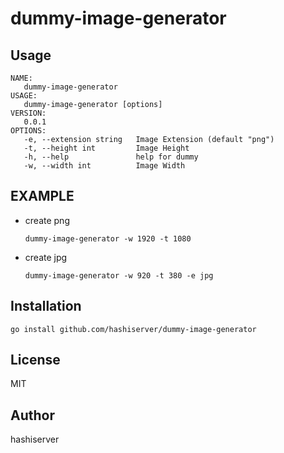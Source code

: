 # dummy-image-generator

## Usage

```Text
NAME:
   dummy-image-generator
USAGE:
   dummy-image-generator [options]
VERSION:
   0.0.1
OPTIONS:
   -e, --extension string   Image Extension (default "png")
   -t, --height int         Image Height
   -h, --help               help for dummy
   -w, --width int          Image Width
```

## EXAMPLE

- create png

   ```Shell
   dummy-image-generator -w 1920 -t 1080
   ```

- create jpg

   ```Shell
   dummy-image-generator -w 920 -t 380 -e jpg
   ```
## Installation

```Shell
go install github.com/hashiserver/dummy-image-generator
```

## License

MIT

## Author

hashiserver